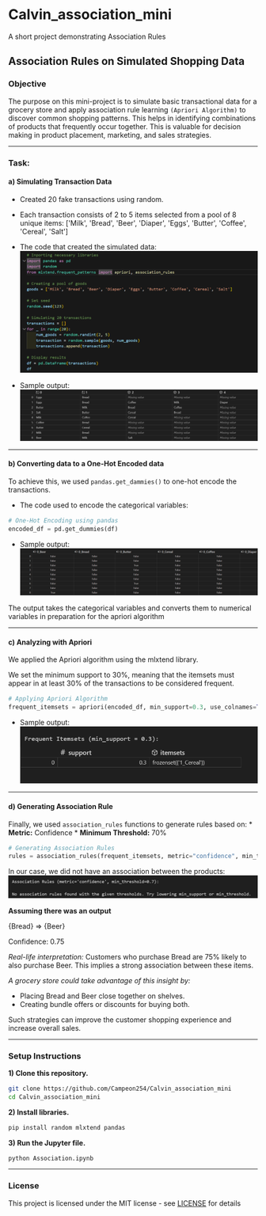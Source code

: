# Calvin_association_mini
A short project demonstrating Association Rules

## Association Rules on Simulated Shopping Data

### Objective
The purpose on this mini-project is to simulate basic transactional data for a grocery store and apply association rule learning `(Apriori Algorithm)` to discover common shopping patterns. This helps in identifying combinations of products that frequently occur together. This is valuable for decision making in product placement, marketing, and sales strategies.

---

### Task:
#### a) Simulating Transaction  Data
* Created 20 fake transactions using random.
* Each transaction consists of 2 to 5 items selected from a pool of 8 unique items:
    ['Milk', 'Bread', 'Beer', 'Diaper', 'Eggs', 'Butter', 'Coffee', 'Cereal', 'Salt']

* The code that created the simulated data:
![alt text](image.png)

* Sample output:
![alt text](image-1.png)

---

#### b) Converting data to a One-Hot Encoded data
To achieve this, we used `pandas.get_dammies()` to one-hot encode the transactions.
* The code used to encode the categorical variables:
```python
# One-Hot Encoding using pandas
encoded_df = pd.get_dummies(df)
```

* Sample output:
![alt text](image-3.png)

The output takes the categorical variables and converts them to numerical variables in preparation for the apriori algorithm

---

#### c) Analyzing with Apriori
We applied the Apriori algorithm using the mlxtend library.

We set the minimum support to 30%, meaning that the itemsets must appear in at least 30% of the transactions to be considered frequent.

``` python
# Applying Apriori Algorithm
frequent_itemsets = apriori(encoded_df, min_support=0.3, use_colnames=True)
```
* Sample output:
![alt text](image-4.png)

---

#### d) Generating Association Rule
Finally, we used `association_rules` functions to generate rules based on:
    * **Metric:** Confidence
    * **Minimum Threshold:** 70%

```python
# Generating Association Rules
rules = association_rules(frequent_itemsets, metric="confidence", min_threshold=0.7)
```
In our case, we did not have an association between the products: 
![alt text](image-5.png)

**Assuming there was an output**

{Bread} => {Beer}

Confidence: 0.75

*Real-life interpretation:*
Customers who purchase Bread are 75% likely to also purchase Beer. This implies a strong association between these items. 

*A grocery store could take advantage of this insight by:*
* Placing Bread and Beer close together on shelves.
* Creating bundle offers or discounts for buying both.

Such strategies can improve the customer shopping experience and increase overall sales.

---

### Setup Instructions

**1) Clone this repository.**
```bash
git clone https://github.com/Campeon254/Calvin_association_mini
cd Calvin_association_mini
```

**2) Install libraries.**
```python
pip install random mlxtend pandas
```

**3) Run the Jupyter file.**
```bash
python Association.ipynb
```
---

### License
This project is licensed under the MIT license - see [LICENSE](https://github.com/Campeon254/Calvin_association_mini/blob/b3d57ed2e84cab2cb1b767821ea06c62379d36c6/LICENSE) for details

